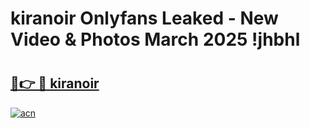 # kiranoir Onlyfans Leaked - New Video & Photos March 2025 !jhbhl

# <h2><a href="https://5ylc7v.iuczelnia.edu.pl?title=kiranoir&ref=jhbhl">🔗👉 🔴 kiranoir</a></h2>

[![acn](https://github.com/user-attachments/assets/0f9c940e-d8b0-45ae-aac7-cd30a18b3e1c)](https://5ylc7v.iuczelnia.edu.pl?title=kiranoir&ref=jhbhl)

